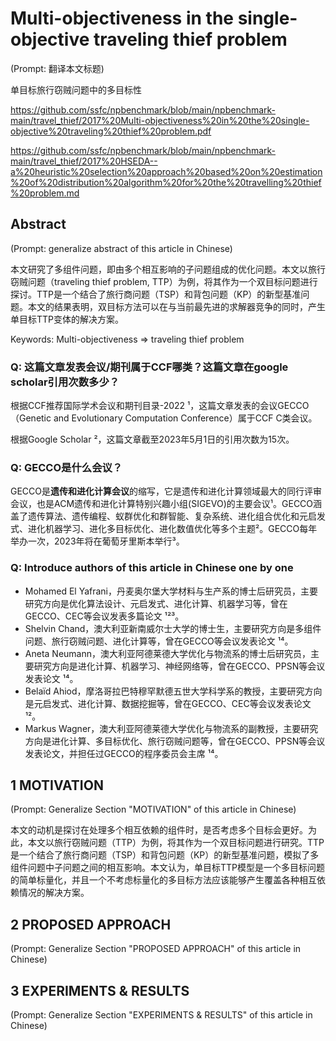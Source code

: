 # Multi-objectiveness in the single-objective traveling thief problem

(Prompt: 翻译本文标题)

单目标旅行窃贼问题中的多目标性

https://github.com/ssfc/npbenchmark/blob/main/npbenchmark-main/travel_thief/2017%20Multi-objectiveness%20in%20the%20single-objective%20traveling%20thief%20problem.pdf

https://github.com/ssfc/npbenchmark/blob/main/npbenchmark-main/travel_thief/2017%20HSEDA--a%20heuristic%20selection%20approach%20based%20on%20estimation%20of%20distribution%20algorithm%20for%20the%20travelling%20thief%20problem.md

## Abstract

(Prompt: generalize abstract of this article in Chinese)

本文研究了多组件问题，即由多个相互影响的子问题组成的优化问题。本文以旅行窃贼问题（traveling thief problem, TTP）为例，将其作为一个双目标问题进行探讨。TTP是一个结合了旅行商问题（TSP）和背包问题（KP）的新型基准问题。本文的结果表明，双目标方法可以在与当前最先进的求解器竞争的同时，产生单目标TTP变体的解决方案。

Keywords: Multi-objectiveness => traveling thief problem

### Q: 这篇文章发表会议/期刊属于CCF哪类？这篇文章在google scholar引用次数多少？

根据CCF推荐国际学术会议和期刊目录-2022 ¹，这篇文章发表的会议GECCO（Genetic and Evolutionary Computation Conference）属于CCF C类会议。

根据Google Scholar ²，这篇文章截至2023年5月1日的引用次数为15次。

### Q: GECCO是什么会议？

GECCO是**遗传和进化计算会议**的缩写，它是遗传和进化计算领域最大的同行评审会议，也是ACM遗传和进化计算特别兴趣小组(SIGEVO)的主要会议¹。GECCO涵盖了遗传算法、遗传编程、蚁群优化和群智能、复杂系统、进化组合优化和元启发式、进化机器学习、进化多目标优化、进化数值优化等多个主题²。GECCO每年举办一次，2023年将在葡萄牙里斯本举行³。

### Q: Introduce authors of this article in Chinese one by one

- Mohamed El Yafrani，丹麦奥尔堡大学材料与生产系的博士后研究员，主要研究方向是优化算法设计、元启发式、进化计算、机器学习等，曾在GECCO、CEC等会议发表多篇论文 ¹²³。
- Shelvin Chand，澳大利亚新南威尔士大学的博士生，主要研究方向是多组件问题、旅行窃贼问题、进化计算等，曾在GECCO等会议发表论文 ¹⁴。
- Aneta Neumann，澳大利亚阿德莱德大学优化与物流系的博士后研究员，主要研究方向是进化计算、机器学习、神经网络等，曾在GECCO、PPSN等会议发表论文 ¹⁴。
- Belaïd Ahiod，摩洛哥拉巴特穆罕默德五世大学科学系的教授，主要研究方向是元启发式、进化计算、数据挖掘等，曾在GECCO、CEC等会议发表论文 ¹²。
- Markus Wagner，澳大利亚阿德莱德大学优化与物流系的副教授，主要研究方向是进化计算、多目标优化、旅行窃贼问题等，曾在GECCO、PPSN等会议发表论文，并担任过GECCO的程序委员会主席 ¹⁴。

## 1 MOTIVATION

(Prompt: Generalize Section "MOTIVATION" of this article in Chinese)

本文的动机是探讨在处理多个相互依赖的组件时，是否考虑多个目标会更好。为此，本文以旅行窃贼问题（TTP）为例，将其作为一个双目标问题进行研究。TTP是一个结合了旅行商问题（TSP）和背包问题（KP）的新型基准问题，模拟了多组件问题中子问题之间的相互影响。本文认为，单目标TTP模型是一个多目标问题的简单标量化，并且一个不考虑标量化的多目标方法应该能够产生覆盖各种相互依赖情况的解决方案。

## 2 PROPOSED APPROACH

(Prompt: Generalize Section "PROPOSED APPROACH" of this article in Chinese)

## 3 EXPERIMENTS & RESULTS

(Prompt: Generalize Section "EXPERIMENTS & RESULTS" of this article in Chinese)

